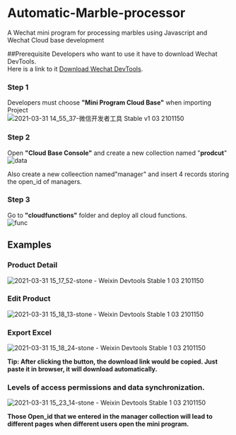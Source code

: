 # Automatic-Marble-processor
A Wechat mini program for processing marbles using Javascript and Wechat Cloud base development

##Prerequisite
Developers who want to use it have to download Wechat DevTools.<br/>
Here is a link to it [Download Wechat DevTools](https://developers.weixin.qq.com/miniprogram/en/dev/devtools/download.html).<br/>

### Step 1
Developers must choose **"Mini Program Cloud Base"** when importing Project <br/>
![2021-03-31 14_55_37-微信开发者工具 Stable v1 03 2101150](https://user-images.githubusercontent.com/65717589/113196186-337fd300-9231-11eb-9b39-d28be8aa1739.png)

### Step 2
Open **"Cloud Base Console"** and create a new collection named "**prodcut**"<br/>
![data](https://user-images.githubusercontent.com/65717589/113196724-d0db0700-9231-11eb-8f86-c34835d34a7d.png)

Also create a new colleection named"manager" and insert 4 records storing the open_id of managers.

### Step 3
Go to **"cloudfunctions"** folder and deploy all cloud functions. <br/>
![func](https://user-images.githubusercontent.com/65717589/113197140-4f37a900-9232-11eb-866c-61b8b1e56ce4.png)

## Examples
### Product Detail
![2021-03-31 15_17_52-stone - Weixin Devtools Stable 1 03 2101150](https://user-images.githubusercontent.com/65717589/113198879-71322b00-9234-11eb-9933-7dfda45f4818.png)

### Edit Product
![2021-03-31 15_18_13-stone - Weixin Devtools Stable 1 03 2101150](https://user-images.githubusercontent.com/65717589/113198885-73948500-9234-11eb-8bc7-6687a1fbb419.png)

### Export Excel
![2021-03-31 15_18_24-stone - Weixin Devtools Stable 1 03 2101150](https://user-images.githubusercontent.com/65717589/113198890-74c5b200-9234-11eb-91cb-9d37220a0d2a.png)

**Tip: After clicking the button, the download link would be copied. Just paste it in browser, it will download automatically.**

### Levels of access permissions and data synchronization.
![2021-03-31 15_23_14-stone - Weixin Devtools Stable 1 03 2101150](https://user-images.githubusercontent.com/65717589/113199375-0cc39b80-9235-11eb-9dff-685d38217718.png)

**Those Open_id that we entered in the manager collection will lead to different pages when different users open the mini program.**

